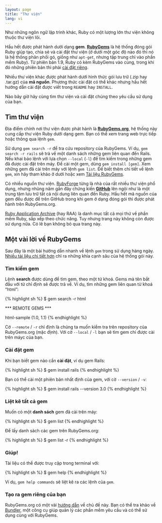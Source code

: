 ```yaml
---
layout: page
title: "Thư viện"
lang: vi
---
```


Như những ngôn ngữ lập trình khác, Ruby có một lượng lớn thư viện không thuộc
thư viện lõi.

Hầu hết được phát hành dưới dạng **gem**. [**RubyGems**][1] là hệ thống đóng gói
Ruby giúp tạo, chia sẻ và cài đặt thư viện (ở dưới một góc độ nào đó thì nó là
hệ thống phân phối gó, giống như `apt-get`, nhưng tập trung chỉ vào phần mềm Ruby).
Từ phiên bản 1.9, Ruby có kèm RubyGems vào cùng, trong khi đó những phiên bản thì
phải [cài đặt riêng][2].

Nhiều thư viện khác được phát hành dưới hình thức gói lưu trữ (.zip hay .tar.gz)
của **mã nguồn**. Phương thức cài đặt có thể khác nhưng hầu hết hướng dẫn cài
đặt được viết trong `README` hay `INSTALL`.

Nào bây giờ hãy cùng tìm thư viện và cài đặt chúng theo yêu cầu sử dụng của bạn.

## Tìm thư viện

Địa điểm chính nơi thư viện được phát hành là [**RubyGems.org**][3],
hệ thống này cung cấp thư viện Ruby dưới dạng gem. Bạn có thể xem trang web trực
tiếp hoặc thông qua lệnh `gem`.

Sử dụng `gem search -r` để tra cứu repository của RubyGems. Ví dụ,
`gem search -r rails` sẽ trả về một danh sách những gem liên quan đến Rails.
Nếu khai báo lệnh với lựa chọn `--local` (`-l`) để tìm kiếm trong những gem đã
được cài đặt trên máy. Để cài một gem, dùng `gem install
[gem]`. Xem những gem đã cài trên máy với lệnh `gem list`. Để biết thêm chi tiết
về lệnh `gem`, xin hãy tham khảo ở dưới hoặc xem [Tài liệu RubyGems][1].

Có nhiều nguồn thư viện. [RubyForge][4] từng là nhà của rất nhiều thư viện phổ
dụng, nhưng nhũng năm gần đây chứng kiến [**GitHub**][5] lên ngôi như là một
trung tâm lưu trữ tất cả nội dung liên quan đến Ruby. Hầu hết mã nguồn của gem
đều được để trên GitHub trong khi gem ở dạng đóng gói thì được phát hành trên
RubyGems.org.

[Ruby Application Archive][6] (hay RAA) là danh mục tất cả mọi thứ về phần mềm
Ruby, sắp xếp theo chức năng. Tuy nhưng trang này không còn được sử dụng nữa. Có
lẽ bạn không bỏ qua trang này.

## Một vài lời về RubyGems

Sau đây là một bài hướng dẫn nhanh về lệnh `gem` trong sử dụng hàng ngày.
[Nhiều tài liệu chi tiết hơn][7] chỉ ra những khía cạnh sâu của hệ thống gói này.

### Tìm kiếm gem

Lệnh **search** được dùng để tìm gem, theo một từ khoá.
Gems mà tên bắt đầu với từ chỉ định sẽ được trả về.
Ví dụ, tìm những gem liên quan từ khoá “html”:

{% highlight sh %}
$ gem search -r html

*** REMOTE GEMS ***

html-sample (1.0, 1.1)
{% endhighlight %}

Cờ `--remote` / `-r` chỉ định là chúng ta muốn kiểm tra trên repository
của RubyGems.org (mặc định).
Với cờ `--local` / `-l` bạn sẽ tìm gem chỉ được cài trên máyc của bạn.

### Cài đặt gem

Khi bạn biết gem nào cần **cài đặt**, ví dụ gem Rails:

{% highlight sh %}
$ gem install rails
{% endhighlight %}

Bạn có thể cài một phiên bản nhất định của gem, với cờ `--version` / `-v`:

{% highlight sh %}
$ gem install rails --version 3.0
{% endhighlight %}

### Liệt kê tất cả gem

Muốn có một **danh sách** gem đã cài trên máy:

{% highlight sh %}
$ gem list
{% endhighlight %}

Để lấy danh sách các gem trên RubyGems.org:

{% highlight sh %}
$ gem list -r
{% endhighlight %}

### Giúp!

Tài liệu có thể được truy cập trong terminal với:

{% highlight sh %}
$ gem help
{% endhighlight %}

Ví dụ, `gem help commands` sẽ liệt kê ra các lệnh của `gem`.

### Tạo ra gem riêng của bạn

RubyGems.org có một vài [hướng dẫn][8] về chủ đề này. Bạn có thể tra khảo về
[Bundler][9], một công cụ giúp quản lý các phần mềm yêu cầu và có thể sử dụng
cùng với RubyGems.



[1]: http://docs.rubygems.org
[2]: http://rubygems.org/pages/download
[3]: http://rubygems.org
[4]: http://rubyforge.org/
[5]: http://github.com
[6]: http://raa.ruby-lang.org/
[7]: http://docs.rubygems.org/
[8]: http://guides.rubygems.org
[9]: http://gembundler.com

